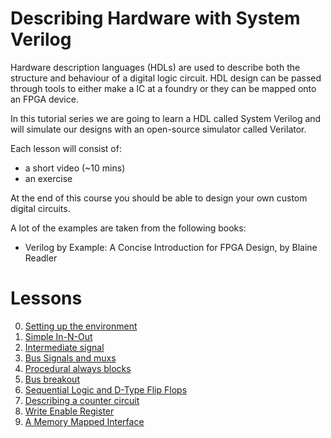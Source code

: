 # Describing Hardware with System Verilog 

Hardware description languages (HDLs) are used to describe both the structure and behaviour of a digital logic circuit. HDL design can be passed through tools to either make a IC at a foundry or they can be mapped onto an FPGA device.

In this tutorial series we are going to learn a HDL called System Verilog and will simulate our designs with an open-source simulator called Verilator.

Each lesson will consist of:
* a short video (~10 mins)
* an exercise

At the end of this course you should be able to design your own custom digital circuits.

A lot of the examples are taken from the following books:
* Verilog by Example: A Concise Introduction for FPGA Design, by Blaine Readler

# Lessons

0. [Setting up the environment](lessons/0-setup) 
1. [Simple In-N-Out](lessons/1-simple_in_n_out) 
2. [Intermediate signal](lessons/2-intermediate_signal) 
3. [Bus Signals and muxs](lessons/3-busses_and_muxes) 
4. [Procedural always blocks](lessons/4-always_block_mux) 
5. [Bus breakout](lessons/5-bus_breakout) 
6. [Sequential Logic and D-Type Flip Flops](lessons/6-D_type_flip_flop) 
7. [Describing a counter circuit](lessons/7-counter) 
8. [Write Enable Register](lessons/8-write_enable) 
9. [A Memory Mapped Interface](lessons/9-mmio) 
